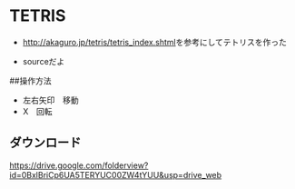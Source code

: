 # TETRIS
* <http://akaguro.jp/tetris/tetris_index.shtml>を参考にしてテトリスを作った 

* sourceだよ

##操作方法
* 左右矢印　移動
* X　回転

## ダウンロード
<https://drive.google.com/folderview?id=0BxlBriCp6UA5TERYUC00ZW4tYUU&usp=drive_web>
